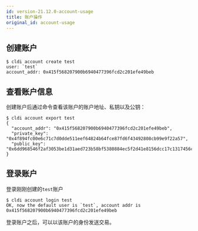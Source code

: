 ```yaml
---
id: version-21.12.0-account-usage
title: 账户操作
original_id: account-usage
---
```


## 创建账户

```
$ cldi account create test
user: `test`
account_addr: 0x415f568207900b6940477396fcd2c201efe49beb
```

## 查看账户信息

创建账户后通过命令查看该账户的账户地址、私钥以及公钥：

```
$ cldi account export test
{
  "account_addr": "0x415f568207900b6940477396fcd2c201efe49beb",
  "private_key": "0x4f894fc00e6c71c7d0dde511eef64824b64fce87fd6f43492808cb99e9f22a57",
  "public_key": "0x6dd968546f2af3053be1d31aed723b58bf5380884ec5f2d41e8156dcc17c1317456c2cc9fb28290d7da0e606267ec1b00bfe54bb214ba5d6c2831c8211e9f343"
}
```

## 登录账户

登录刚刚创建的`test`账户

```
$ cldi account login test
OK, now the default user is `test`, account addr is 0x415f568207900b6940477396fcd2c201efe49beb
```

登录账户之后，可以以该账户的身份发送交易。
